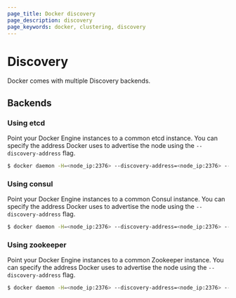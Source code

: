 ```yaml
---
page_title: Docker discovery
page_description: discovery
page_keywords: docker, clustering, discovery
---
```


# Discovery

Docker comes with multiple Discovery backends.

## Backends

### Using etcd

Point your Docker Engine instances to a common etcd instance. You can specify
the address Docker uses to advertise the node using the `--discovery-address`
flag.

```bash
$ docker daemon -H=<node_ip:2376> --discovery-address=<node_ip:2376> --discovery-backend etcd://<etcd_ip>/<path>
```

### Using consul

Point your Docker Engine instances to a common Consul instance. You can specify
the address Docker uses to advertise the node using the `--discovery-address`
flag.

```bash
$ docker daemon -H=<node_ip:2376> --discovery-address=<node_ip:2376> --discovery-backend consul://<consul_ip>/<path>
```

### Using zookeeper

Point your Docker Engine instances to a common Zookeeper instance. You can specify
the address Docker uses to advertise the node using the `--discovery-address`
flag.

```bash
$ docker daemon -H=<node_ip:2376> --discovery-address=<node_ip:2376> --discovery-backend zk://<zk_addr1>,<zk_addr2>>/<path>
```
